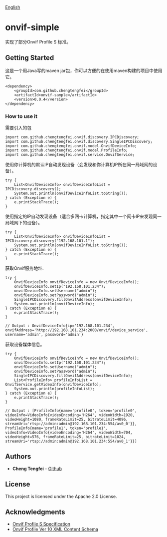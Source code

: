 
[English](README-EN.md)

# onvif-simple

实现了部分Onvif Profile S 标准。

## Getting Started

这是一个用Java写的maven jar包，你可以方便的在使用maven构建的项目中使用它。
```
<dependency>
    <groupId>com.github.chengtengfei</groupId>
    <artifactId>onvif-sample</artifactId>
    <version>0.0.4</version>
</dependency>
```



### How to use it

需要引入的包

```
import com.github.chengtengfei.onvif.discovery.IPCDiscovery;
import com.github.chengtengfei.onvif.discovery.SingleIPCDiscovery;
import com.github.chengtengfei.onvif.model.OnvifDeviceInfo;
import com.github.chengtengfei.onvif.model.ProfileInfo;
import com.github.chengtengfei.onvif.service.OnvifService;
```

使用你计算机的默认IP自动发现设备（会发现和你计算机IP所在同一局域网的设备）。
```
try {
    List<OnvifDeviceInfo> onvifDeviceInfoList = IPCDiscovery.discovery();
    System.out.println(onvifDeviceInfoList.toString());
} catch (Exception e) {
    e.printStackTrace();
}
```

使用指定的IP自动发现设备（适合多网卡计算机，指定其中一个网卡IP来发现同一局域网下的设备）。
```
try {
    List<OnvifDeviceInfo> onvifDeviceInfoList = IPCDiscovery.discovery("192.168.101.1");
    System.out.println(onvifDeviceInfoList.toString());
} catch (Exception e) {
    e.printStackTrace();
}
```

获取Onvif服务地址.
```
try {
    OnvifDeviceInfo onvifDeviceInfo = new OnvifDeviceInfo();
    onvifDeviceInfo.setIp("192.168.101.234");
    onvifDeviceInfo.setUsername("admin");
    onvifDeviceInfo.setPassword("admin");
    SingleIPCDiscovery.fillOnvifAddress(onvifDeviceInfo);
    System.out.println(onvifDeviceInfo);
} catch (Exception e) {
    e.printStackTrace();
}

// Output : OnvifDeviceInfo{ip='192.168.101.234', onvifAddress='http://192.168.101.234:2000/onvif/device_service', username='admin', password='admin'}
```

获取设备媒体信息。
```
try {
    OnvifDeviceInfo onvifDeviceInfo = new OnvifDeviceInfo();
    onvifDeviceInfo.setIp("192.168.101.234");
    onvifDeviceInfo.setUsername("admin");
    onvifDeviceInfo.setPassword("admin");
    SingleIPCDiscovery.fillOnvifAddress(onvifDeviceInfo);
    List<ProfileInfo> profileInfoList = OnvifService.getVideoInfo(onvifDeviceInfo);
    System.out.println(profileInfoList);
} catch (Exception e) {
    e.printStackTrace();
}

// Output : [ProfileInfo{name='profile0', token='profile0', videoInfo=VideoInfo{videoEncoding='H264', videoWidth=1920, videoHeight=1080, frameRateLimit=25, bitrateLimit=4096, streamUri='rtsp://admin:admin@192.168.101.234:554/av0_0'}}, ProfileInfo{name='profile1', token='profile1', videoInfo=VideoInfo{videoEncoding='H264', videoWidth=704, videoHeight=576, frameRateLimit=25, bitrateLimit=1024, streamUri='rtsp://admin:admin@192.168.101.234:554/av0_1'}}]

```




## Authors

* **Cheng Tengfei**  - [Github](https://github.com/chengtengfei)

## License

This project is licensed under the Apache 2.0 License.

## Acknowledgments

* [Onvif Profile S Specification](https://www.onvif.org/profiles/profile-s/)
* [Onvif Profile Ver 10 XML Content Schema](https://www.onvif.org/ver10/schema/onvif.xsd)
